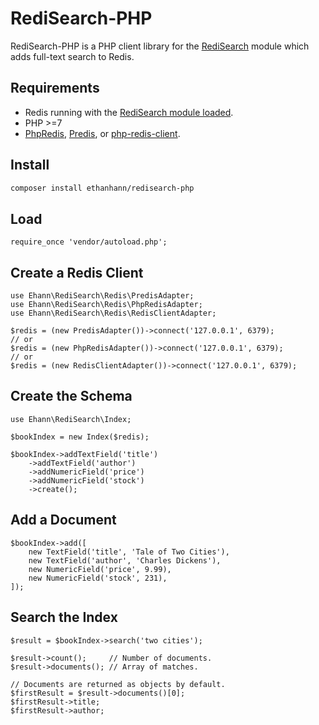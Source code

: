 # RediSearch-PHP

RediSearch-PHP is a PHP client library for the [RediSearch](http://redisearch.io/) module which adds full-text search to Redis.

## Requirements

* Redis running with the [RediSearch module loaded](http://redisearch.io/Quick_Start/).
* PHP >=7
* [PhpRedis](https://github.com/phpredis/phpredis), [Predis](https://github.com/nrk/predis), or [php-redis-client](https://github.com/cheprasov/php-redis-client).

## Install

```bash
composer install ethanhann/redisearch-php
```

## Load

```php-inline
require_once 'vendor/autoload.php';
```


## Create a Redis Client

```php-inline
use Ehann\RediSearch\Redis\PredisAdapter;
use Ehann\RediSearch\Redis\PhpRedisAdapter;
use Ehann\RediSearch\Redis\RedisClientAdapter;

$redis = (new PredisAdapter())->connect('127.0.0.1', 6379);
// or
$redis = (new PhpRedisAdapter())->connect('127.0.0.1', 6379);
// or
$redis = (new RedisClientAdapter())->connect('127.0.0.1', 6379);

```

## Create the Schema

```php-inline
use Ehann\RediSearch\Index;

$bookIndex = new Index($redis);

$bookIndex->addTextField('title')
    ->addTextField('author')
    ->addNumericField('price')
    ->addNumericField('stock')
    ->create();
```

## Add a Document

```php-inline
$bookIndex->add([
    new TextField('title', 'Tale of Two Cities'),
    new TextField('author', 'Charles Dickens'),
    new NumericField('price', 9.99),
    new NumericField('stock', 231),
]);
```

## Search the Index

```php-inline
$result = $bookIndex->search('two cities');

$result->count();     // Number of documents.
$result->documents(); // Array of matches.

// Documents are returned as objects by default.
$firstResult = $result->documents()[0];
$firstResult->title;
$firstResult->author;
```

